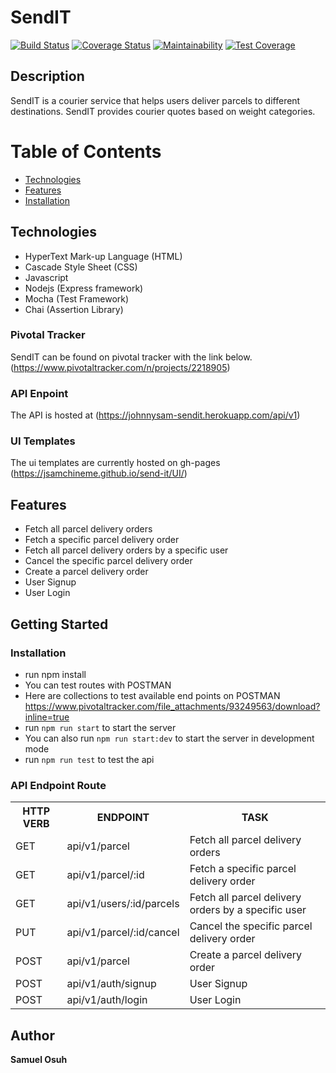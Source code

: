 # SendIT
[![Build Status](https://travis-ci.org/jsamchineme/send-it.svg?branch=develop)](https://travis-ci.org/jsamchineme/send-it)
[![Coverage Status](https://coveralls.io/repos/github/jsamchineme/send-it/badge.svg)](https://coveralls.io/github/jsamchineme/send-it)
[![Maintainability](https://api.codeclimate.com/v1/badges/fb9ed5da54bcd9bf509e/maintainability)](https://codeclimate.com/github/jsamchineme/send-it/maintainability)
[![Test Coverage](https://api.codeclimate.com/v1/badges/fb9ed5da54bcd9bf509e/test_coverage)](https://codeclimate.com/github/jsamchineme/send-it/test_coverage)

## Description
SendIT is a courier service that helps users deliver parcels to different destinations. SendIT provides courier quotes based on weight categories.

# Table of Contents

 * [Technologies](#technologies)
 * [Features](#features)
 * [Installation](#installation)

## Technologies
* HyperText Mark-up Language (HTML)
* Cascade Style Sheet (CSS)
* Javascript
* Nodejs (Express framework)
* Mocha (Test Framework)
* Chai (Assertion Library)

### Pivotal Tracker
SendIT can be found on pivotal tracker with the link below.
(https://www.pivotaltracker.com/n/projects/2218905)

### API Enpoint
The API is hosted at (https://johnnysam-sendit.herokuapp.com/api/v1)

### UI Templates
The ui templates are currently hosted on gh-pages 
(https://jsamchineme.github.io/send-it/UI/)


## Features
- Fetch all parcel delivery orders
- Fetch a specific parcel delivery order
- Fetch all parcel delivery orders by a specific user
- Cancel the specific parcel delivery order
- Create a parcel delivery order
- User Signup
- User Login


## Getting Started
### Installation
- run npm install
- You can test routes with POSTMAN
- Here are collections to test available end points on POSTMAN
https://www.pivotaltracker.com/file_attachments/93249563/download?inline=true
- run `npm run start` to start the server
- You can also run `npm run start:dev` to start the server in development mode 
- run `npm run test` to test the api


### API Endpoint Route 
<table>
<tr><th>HTTP VERB</th><th>ENDPOINT</th><th>TASK</th></tr>

<tr><td>GET</td> <td>api/v1/parcel</td> <td> Fetch all parcel delivery orders</td></tr>

<tr><td>GET</td> <td>api/v1/parcel/:id</td> <td> Fetch a specific parcel delivery order</td></tr>

<tr><td>GET</td> <td>api/v1/users/:id/parcels</td> <td> Fetch all parcel delivery orders by a specific user </td></tr>

<tr><td>PUT</td> <td>api/v1/parcel/:id/cancel</td> <td> Cancel the specific parcel delivery order</td></tr> 

<tr><td>POST</td> <td>api/v1/parcel</td> <td> Create a parcel delivery order </td></tr>

<tr><td>POST</td> <td>api/v1/auth/signup</td> <td> User Signup </td></tr>

<tr><td>POST</td> <td>api/v1/auth/login</td> <td> User Login </td></tr>


</table>

## Author
**Samuel Osuh** 
